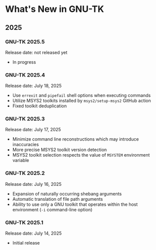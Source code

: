 # What's New in GNU-TK

## 2025

### GNU-TK 2025.5

Release date: not released yet

- In progress

### GNU-TK 2025.4

Release date: July 18, 2025

- Use `errexit` and `pipefail` shell options when executing commands
- Utilize MSYS2 toolkits installed by `msys2/setup-msys2` GitHub action
- Fixed toolkit deduplication

### GNU-TK 2025.3

Release date: July 17, 2025

- Minimize command line reconstructions which may introduce inaccuracies
- More precise MSYS2 toolkit version detection
- MSYS2 toolkit selection respects the value of `MSYSTEM` environment variable

### GNU-TK 2025.2

Release date: July 16, 2025

- Expansion of naturally occurring shebang arguments
- Automatic translation of file path arguments
- Ability to use only a GNU toolkit that operates within the host environment (`-i` command-line option)

### GNU-TK 2025.1

Release date: July 14, 2025

- Initial release
